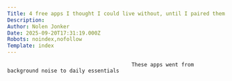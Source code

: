 ```yaml
---
Title: 4 free apps I thought I could live without, until I paired them with NotebookLM
Description: 
Author: Nolen Jonker
Date: 2025-09-20T17:31:19.000Z
Robots: noindex,nofollow
Template: index
---
```


                                            These apps went from background noise to daily essentials
                                        